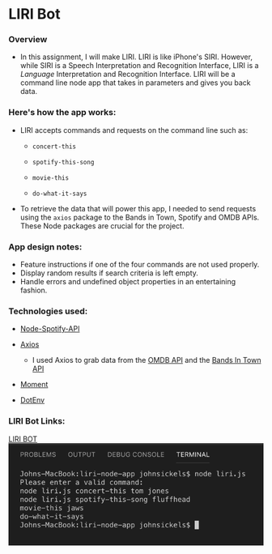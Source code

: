 # LIRI Bot

### Overview

- In this assignment, I will make LIRI. LIRI is like iPhone's SIRI. However, while SIRI is a Speech Interpretation and Recognition Interface, LIRI is a _Language_ Interpretation and Recognition Interface. LIRI will be a command line node app that takes in parameters and gives you back data.

### Here's how the app works:

- LIRI accepts commands and requests on the command line such as:

   * `concert-this`

   * `spotify-this-song`

   * `movie-this`

   * `do-what-it-says`

- To retrieve the data that will power this app, I needed to send requests using the `axios` package to the Bands in Town, Spotify and OMDB APIs. These Node packages are crucial for the project.

### App design notes:

- Feature instructions if one of the four commands are not used properly.
- Display random results if search criteria is left empty.
- Handle errors and undefined object properties in an entertaining fashion.

### Technologies used:

   * [Node-Spotify-API](https://www.npmjs.com/package/node-spotify-api)

   * [Axios](https://www.npmjs.com/package/axios)

     * I used Axios to grab data from the [OMDB API](http://www.omdbapi.com) and the [Bands In Town API](http://www.artists.bandsintown.com/bandsintown-api)

   * [Moment](https://www.npmjs.com/package/moment)

   * [DotEnv](https://www.npmjs.com/package/dotenv)
   
### LIRI Bot Links:
[LIRI BOT](https://docs.google.com/document/d/1Z1UOZBiQhXR0LBIcTYk3fGVI6KVtN_m7Fm0h40iuWSM/edit?usp=sharing)
![LIRI BOT](https://raw.githubusercontent.com/johnsickels/liri-node-app/master/images/user_interface.png)


